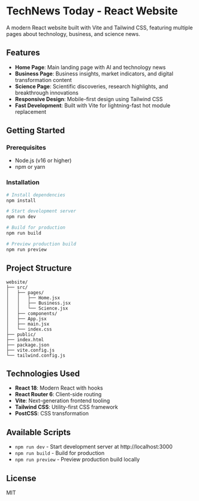 # TechNews Today - React Website

A modern React website built with Vite and Tailwind CSS, featuring multiple pages about technology, business, and science news.

## Features

- **Home Page**: Main landing page with AI and technology news
- **Business Page**: Business insights, market indicators, and digital transformation content
- **Science Page**: Scientific discoveries, research highlights, and breakthrough innovations
- **Responsive Design**: Mobile-first design using Tailwind CSS
- **Fast Development**: Built with Vite for lightning-fast hot module replacement

## Getting Started

### Prerequisites

- Node.js (v16 or higher)
- npm or yarn

### Installation

```bash
# Install dependencies
npm install

# Start development server
npm run dev

# Build for production
npm run build

# Preview production build
npm run preview
```

## Project Structure

```
website/
├── src/
│   ├── pages/
│   │   ├── Home.jsx
│   │   ├── Business.jsx
│   │   └── Science.jsx
│   ├── components/
│   ├── App.jsx
│   ├── main.jsx
│   └── index.css
├── public/
├── index.html
├── package.json
├── vite.config.js
└── tailwind.config.js
```

## Technologies Used

- **React 18**: Modern React with hooks
- **React Router 6**: Client-side routing
- **Vite**: Next-generation frontend tooling
- **Tailwind CSS**: Utility-first CSS framework
- **PostCSS**: CSS transformation

## Available Scripts

- `npm run dev` - Start development server at http://localhost:3000
- `npm run build` - Build for production
- `npm run preview` - Preview production build locally

## License

MIT